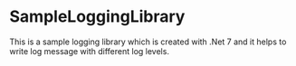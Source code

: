 # SampleLoggingLibrary
This is a sample logging library which is created with .Net 7 and it helps to write log message with different log levels. 
